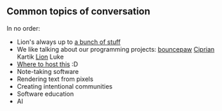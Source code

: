 ## Common topics of conversation

In no order:

* Lion's always up to [a bunch of stuff](lion-status.md)
* We like talking about our programming projects: [bouncepaw](bouncepaw/index.md) [Ciprian](ciprian/index.md) Kartik [Lion](lion-status-programming.md) Luke
* [Where to host this](hosting.md) :D
* Note-taking software
* Rendering text from pixels
* Creating intentional communities
* Software education
* AI
